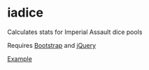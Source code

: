 # iadice
Calculates stats for Imperial Assault dice pools

Requires [Bootstrap](http://getbootstrap.com) and [jQuery](https://jquery.com/)

[Example](http://jeffliu.com/iadice)
